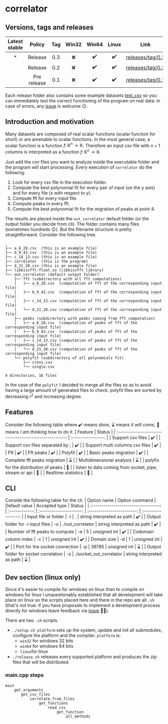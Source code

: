 # correlator

## Versions, tags and releases
| Latest stable |   Policy    |  Tag  |    Win32    |       Win64        |       Linux        |                                   Link                                    |
| :-----------: | :---------: | :---: | :---------: | :----------------: | :----------------: | :-----------------------------------------------------------------------: |
|        *       |   Release   |  0.3  | :x: |    :heavy_check_mark:     | :heavy_check_mark: |  [releases/tag/0.3](https://github.com/gttrcr/correlator/releases/tag/0.3)     |                                                                
|              |   Release   |  0.2  |     :x:     | :heavy_check_mark: | :heavy_check_mark: | [releases/tag/0.2](https://github.com/gttrcr/correlator/releases/tag/0.2) |
|               | Pre release |  0.1  |     :x:     | :heavy_check_mark: | :heavy_check_mark: | [releases/tag/0.1](https://github.com/gttrcr/correlator/releases/tag/0.1) |

Each release folder also contains some example datasets [test_csv](https://github.com/gttrcr/correlator/tree/main/test_csv) so you can immediately test the correct functioning of the program on real data: in case of errors, any [issue](https://github.com/gttrcr/correlator/issues) is welcome :wink:.

## Introduction and motivation
Many datasets are composed of real scalar functions (scalar function for short) or are amenable to scalar functions. In the most general case, a scalar function is a function $f\colon\mathbb{R}^n\to\mathbb{R}$. Therefore an input csv file with $n+1$ columns is interpreted as a function $f\colon\mathbb{R}^n\to\mathbb{R}$.

Just add the csv files you want to analyze inside the executable folder and the program will start processing. Every execution of ```correlator``` do the following:
1. Look for every csv file in the execution folder.
2. Compute the best polynomial fit for every pair of input (on the y axis) and for every file (x with respect to y).
3. Compute fft for every input file.
4. Compute peaks in every fft.
5. Compute the best polynomial fit for the migration of peaks at point 4.

The results are placed inside the ```out_correlator``` default folder (or the output folder you decide from cli). The folder contains many files (sometimes hundreds :wink:). But the filename structure is pretty straightforward. Consider the following tree.
```
.
├── a_6_28.csv  (this is an example file)
├── b_9_42.csv  (this is an example file)
├── c_14_13.csv (this is an example file)
├── correlator  (this is the program)
├── d_21_20.csv (this is an example file)
├── libkissfft-float.so (libkissfft library)
└── out_correlator (default output folder)
    ├── fft (subdirectory with all fft computations)
    │   ├── a_6_28.csv  (computation of fft of the corresponding input file)
    │   ├── b_9_42.csv  (computation of fft of the corresponding input file)
    │   ├── c_14_13.csv (computation of fft of the corresponding input file)
    │   └── d_21_20.csv (computation of fft of the corresponding input file)
    ├── peaks (subdirectory with peaks coming from fft computation)
    │   ├── a_6_28.csv  (computation of peaks of fft of the corresponding input file)
    │   ├── b_9_42.csv  (computation of peaks of fft of the corresponding input file)
    │   ├── c_14_13.csv (computation of peaks of fft of the corresponding input file)
    │   └── d_21_20.csv (computation of peaks of fft of the corresponding input file)
    └── polyfit (subdirectory of all polynomials fit)
        ├── cross.csv
        └── single.csv

4 directories, 16 files
```

In the case of the ```polyfit``` I decided to merge all the files so as to avoid having a large amount of generated files to check. polyfit files are sorted by decreasing $r^2$ and increasing degree.

## Features
Consider the following table where :heavy_check_mark: means _done_, :hourglass: means _it will come_, :thinking: means _I am thinking how to do it_.
|                        Feature                         |       Status       |
| :----------------------------------------------------: | :----------------: |
|                   Support csv files                    | :heavy_check_mark: |
|            Support csv files separated by ;            | :heavy_check_mark: |
|            Support multi columns csv files             | :heavy_check_mark: |
|                          Fft                           | :heavy_check_mark: |
|                       Fft peaks                        | :heavy_check_mark: |
|                        Polyfit                         | :heavy_check_mark: |
|                 Basic peaks migration                  | :heavy_check_mark: |
|              Complete fft peaks migration              |    :hourglass:     |
|               Multidimensional analysis                |    :hourglass:     |
|         polyfix for the distribution of peaks          |     :thinking:     |
| listen to data coming from socket, pipe, stream or api |     :thinking:     |
|                  Realtime statistics                   |     :thinking:     |

## CLI
Conside the following table for the cli.
|             Option name              | Option command |      Default value      |       Accepted type        |       Status       |
| :----------------------------------: | :------------: | :---------------------: | :------------------------: | :----------------: |
|         Input file or folder         |       -i       |            .            | string interpreted as path | :heavy_check_mark: |
|   Output folder for -i input files   |       -o       |    ./out_correlator     | string interpreted as path | :heavy_check_mark: |
|    Number of fft peaks to compute    |       -e       |            5            |        unsigned int        | :heavy_check_mark: |
|        Codomain column index         |       -c       |            1            |        unsigned int        | :heavy_check_mark: |
|             Domain size              |       -d       |            1            |        unsigned int        | :heavy_check_mark: |
|    Port for the socket connection    |       -p       |          39785          |        unsigned int        |    :hourglass:     |
| Output folder for socket correlation |       -s       | ./socket_out_correlator | string interpreted as path |    :hourglass:     |

## Dev section (linux only)
Since it's easier to compile for windows on linux than to compile on windows for linux I unquestionably established that all development will take place on linux so the scripts placed here and there in the repo are all ```.sh``` (that's not true: if you have proposals to implement a development process directly for windows leave feedback via [issue](https://github.com/gttrcr/correlator/issues) :face_in_clouds:).

There are two ```.sh``` scripts.
* ```./setup.sh platform``` sets up the system, update and init all submodules, configure the platform and the compiler. ```platform``` is:
  * ```win32``` for windows 32 bits
  * ```win64``` for windows 64 bits
  * ```linux```for linux
* ```./release.sh``` releases every supported platform and produces the zip files that will be distributed.

### main.cpp steps
```
main
    get_arguments
       get_csv_files
           correlate_from_files
               get_functions
                   read_csv
                       get_function
                           all_methods
```